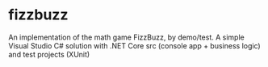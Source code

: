 # fizzbuzz
An implementation of the math game FizzBuzz, by demo/test. A simple Visual Studio C# solution with .NET Core src (console app + business logic) and test projects (XUnit)